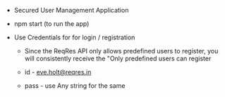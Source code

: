 - Secured User Management Application

- npm start (to run the app)

- Use Credentials for for login / registration
  * Since the ReqRes API only allows predefined users to register, you will consistently receive the "Only predefined users can register

  * id - eve.holt@reqres.in
  * pass - use Any string for the same